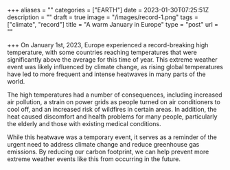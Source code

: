 +++
aliases = ""
categories = ["EARTH"]
date = 2023-01-30T07:25:51Z
description = ""
draft = true
image = "/images/record-1.png"
tags = ["climate", "record"]
title = "A warm January in Europe"
type = "post"
url = ""

+++
On January 1st, 2023, Europe experienced a record-breaking high temperature, with some countries reaching temperatures that were significantly above the average for this time of year. This extreme weather event was likely influenced by climate change, as rising global temperatures have led to more frequent and intense heatwaves in many parts of the world.

The high temperatures had a number of consequences, including increased air pollution, a strain on power grids as people turned on air conditioners to cool off, and an increased risk of wildfires in certain areas. In addition, the heat caused discomfort and health problems for many people, particularly the elderly and those with existing medical conditions.

While this heatwave was a temporary event, it serves as a reminder of the urgent need to address climate change and reduce greenhouse gas emissions. By reducing our carbon footprint, we can help prevent more extreme weather events like this from occurring in the future.